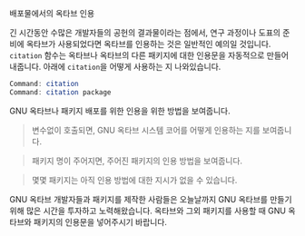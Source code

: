 배포물에서의 옥타브 인용

 긴 시간동안 수많은 개발자들의 공헌의 결과물이라는 점에서, 연구 과정이나 도표의 준비에 옥타브가 사용되었다면 옥타브를 인용하는 것은 일반적인 예의일 것입니다. `citation` 함수는 옥타브나 옥타브의 다른 패키지에 대한 인용문을 자동적으로 만들어 내줍니다. 아래에 `citation`을 어떻게 사용하는 지 나와있습니다.

```Octave
Command: citation
Command: citation package
```

 GNU 옥타브나 패키지 배포를 위한 인용을 위한 방법을 보여줍니다.

 >변수없이 호출되면, GNU 옥타브 시스템 코어를 어떻게 인용하는 지를 보여줍니다.

 >패키지 명이 주어지면, 주어진 패키지의 인용 방법을 보여줍니다.

 >몇몇 패키지는 아직 인용 방법에 대한 지시가 없을 수 있습니다.

 GNU 옥타브 개발자들과 패키지를 제작한 사람들은 오늘날까지 GNU 옥타브를 만들기 위해 많은 시간을 투자하고 노력해왔습니다. 옥타브와 그외 패키지를 사용할 때 GNU 옥타브와 패키지의 인용문을 넣어주시기 바랍니다.
